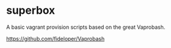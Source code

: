 # superbox
A basic vagrant provision scripts based on the great Vaprobash.

https://github.com/fideloper/Vaprobash
